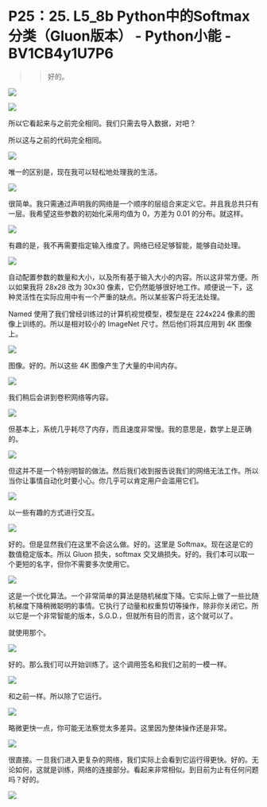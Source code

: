 # P25：25. L5_8b Python中的Softmax分类（Gluon版本） - Python小能 - BV1CB4y1U7P6

>> 好的。

![](img/3d5258cea0f9674e8d2d959edb3b6f07_1.png)

![](img/3d5258cea0f9674e8d2d959edb3b6f07_2.png)

所以它看起来与之前完全相同。我们只需去导入数据，对吧？

所以这与之前的代码完全相同。

![](img/3d5258cea0f9674e8d2d959edb3b6f07_4.png)

唯一的区别是，现在我可以轻松地处理我的生活。

![](img/3d5258cea0f9674e8d2d959edb3b6f07_6.png)

很简单。我只需通过声明我的网络是一个顺序的层组合来定义它。并且我总共只有一层。我希望这些参数的初始化采用均值为 0，方差为 0.01 的分布。就这样。

![](img/3d5258cea0f9674e8d2d959edb3b6f07_8.png)

有趣的是，我不再需要指定输入维度了。网络已经足够智能，能够自动处理。

![](img/3d5258cea0f9674e8d2d959edb3b6f07_10.png)

自动配置参数的数量和大小，以及所有基于输入大小的内容。所以这非常方便。所以如果我将 28x28 改为 30x30 像素，它仍然能够很好地工作。顺便说一下，这种灵活性在实际应用中有一个严重的缺点。所以某些客户将无法处理。

Named 使用了我们曾经训练过的计算机视觉模型，模型是在 224x224 像素的图像上训练的。所以是相对较小的 ImageNet 尺寸。然后他们将其应用到 4K 图像上。

![](img/3d5258cea0f9674e8d2d959edb3b6f07_12.png)

图像。好的。所以这些 4K 图像产生了大量的中间内存。

![](img/3d5258cea0f9674e8d2d959edb3b6f07_14.png)

我们稍后会讲到卷积网络等内容。

![](img/3d5258cea0f9674e8d2d959edb3b6f07_16.png)

但基本上，系统几乎耗尽了内存，而且速度非常慢。我的意思是，数学上是正确的。

![](img/3d5258cea0f9674e8d2d959edb3b6f07_18.png)

但这并不是一个特别明智的做法。然后我们收到报告说我们的网络无法工作。所以当你让事情自动化时要小心。你几乎可以肯定用户会滥用它们。

![](img/3d5258cea0f9674e8d2d959edb3b6f07_20.png)

以一些有趣的方式进行交互。

![](img/3d5258cea0f9674e8d2d959edb3b6f07_22.png)

好的。但是显然我们在这里不会这么做。好的。这里是 Softmax。现在这是它的数值稳定版本。所以 Gluon 损失，softmax 交叉熵损失。好的。我们本可以取一个更短的名字，但你不需要多次使用它。

![](img/3d5258cea0f9674e8d2d959edb3b6f07_24.png)

这是一个优化算法。一个非常简单的算法是随机梯度下降。它实际上做了一些比随机梯度下降稍微聪明的事情。它执行了动量和权重剪切等操作，除非你关闭它。所以它是一个非常智能的版本，S.G.D.，但就所有目的而言，这个就可以了。

就使用那个。

![](img/3d5258cea0f9674e8d2d959edb3b6f07_26.png)

好的。那么我们可以开始训练了。这个调用签名和我们之前的一模一样。

![](img/3d5258cea0f9674e8d2d959edb3b6f07_28.png)

和之前一样。所以除了它运行。

![](img/3d5258cea0f9674e8d2d959edb3b6f07_30.png)

略微更快一点，你可能无法察觉太多差异。这里因为整体操作还是非常。

![](img/3d5258cea0f9674e8d2d959edb3b6f07_32.png)

很直接。一旦我们进入更复杂的网络，我们实际上会看到它运行得更快。好的。无论如何，这就是训练，网络的连接部分。看起来非常相似。到目前为止有任何问题吗？好的。

![](img/3d5258cea0f9674e8d2d959edb3b6f07_34.png)
